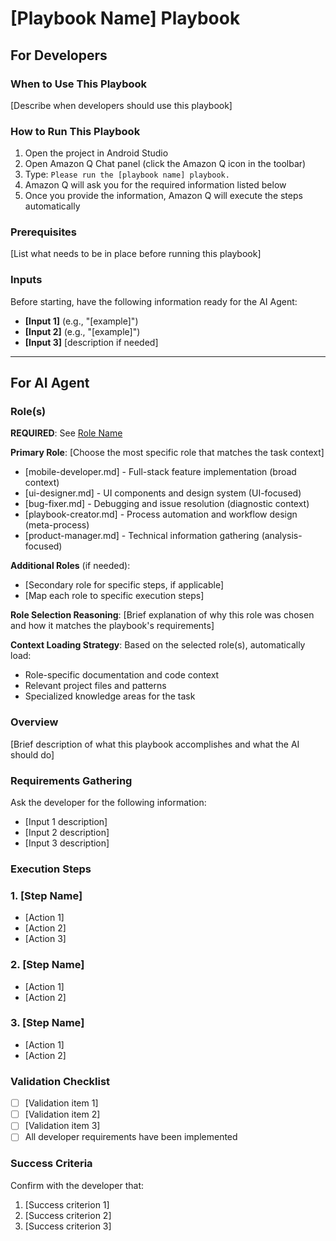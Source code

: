 # [Playbook Name] Playbook

## For Developers

### When to Use This Playbook
[Describe when developers should use this playbook]

### How to Run This Playbook
1. Open the project in Android Studio
2. Open Amazon Q Chat panel (click the Amazon Q icon in the toolbar)
3. Type: `Please run the [playbook name] playbook.`
4. Amazon Q will ask you for the required information listed below
5. Once you provide the information, Amazon Q will execute the steps automatically

### Prerequisites
[List what needs to be in place before running this playbook]

### Inputs
Before starting, have the following information ready for the AI Agent:
- **[Input 1]** (e.g., "[example]")
- **[Input 2]** (e.g., "[example]")
- **[Input 3]** [description if needed]

---

## For AI Agent

### Role(s)
**REQUIRED**: See [Role Name](roles/role-file.md)

**Primary Role**: [Choose the most specific role that matches the task context]
- [mobile-developer.md] - Full-stack feature implementation (broad context)
- [ui-designer.md] - UI components and design system (UI-focused)
- [bug-fixer.md] - Debugging and issue resolution (diagnostic context)
- [playbook-creator.md] - Process automation and workflow design (meta-process)
- [product-manager.md] - Technical information gathering (analysis-focused)

**Additional Roles** (if needed):
- [Secondary role for specific steps, if applicable]
- [Map each role to specific execution steps]

**Role Selection Reasoning**: [Brief explanation of why this role was chosen and how it matches the playbook's requirements]

**Context Loading Strategy**: Based on the selected role(s), automatically load:
- Role-specific documentation and code context
- Relevant project files and patterns
- Specialized knowledge areas for the task

### Overview
[Brief description of what this playbook accomplishes and what the AI should do]

### Requirements Gathering
Ask the developer for the following information:
- [Input 1 description]
- [Input 2 description]
- [Input 3 description]

### Execution Steps

### 1. [Step Name]
- [Action 1]
- [Action 2]
- [Action 3]

### 2. [Step Name]
- [Action 1]
- [Action 2]

### 3. [Step Name]
- [Action 1]
- [Action 2]

### Validation Checklist
- [ ] [Validation item 1]
- [ ] [Validation item 2]
- [ ] [Validation item 3]
- [ ] All developer requirements have been implemented

### Success Criteria
Confirm with the developer that:
1. [Success criterion 1]
2. [Success criterion 2]
3. [Success criterion 3]